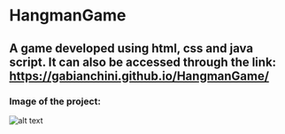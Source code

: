 # HangmanGame #
## A game developed using html, css and java script. It can also be accessed through the link: <https://gabianchini.github.io/HangmanGame/> ##
### Image of the project: ###
![alt text](https://github.com/Gabianchini/HangmanGame/blob/master/hangmanvideo_edit_0.gif)


